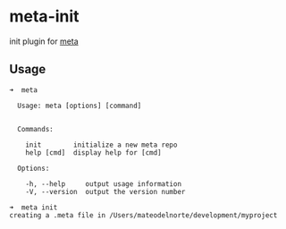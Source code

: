 # meta-init
init plugin for [meta](https://github.com/mateodelnorte/meta)


## Usage

```
➜  meta

  Usage: meta [options] [command]


  Commands:

    init        initialize a new meta repo
    help [cmd]  display help for [cmd]

  Options:

    -h, --help     output usage information
    -V, --version  output the version number
```

```
➜  meta init
creating a .meta file in /Users/mateodelnorte/development/myproject
```